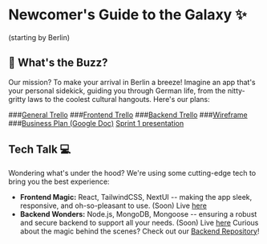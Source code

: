 # Newcomer's Guide to the Galaxy ✨
(starting by Berlin)

🚀 What's the Buzz?
-------------------

Our mission? To make your arrival in Berlin a breeze! Imagine an app that's your personal sidekick, guiding you through German life, from the nitty-gritty laws to the coolest cultural hangouts. 
Here's our plans:

###[General Trello](https://trello.com/invite/b/P7mgSKVl/ATTI772b07cb2d62ef70eff07f4187300cb8CB6975AF/wbs-final-project)
###[Frontend Trello](https://trello.com/b/Ewvbi7Uh/frontend-space)
###[Backend Trello](https://trello.com/b/JkEvkx1B/backend-space)
###[Wireframe](https://whimsical.com/join/3kGBDiXSsmLqzh3PhAtzJb?invite=tnpdudo4)
###[Business Plan (Google Doc)](https://docs.google.com/document/d/1aX79et6XSriKgvjsXesp3BfabkXMsWiOfjm4JvBgvTY/edit#heading=h.haq3joiz8vnz)
[Sprint 1 presentation](https://www.canva.com/design/DAF0bR4IpQQ/oM7YteoWXHdvOemjErTZSA/edit?ui=eyJHIjp7fX0)



Tech Talk 💻
------------

Wondering what's under the hood? We're using some cutting-edge tech to bring you the best experience:

-   **Frontend Magic:** React, TailwindCSS, NextUI -- making the app sleek, responsive, and oh-so-pleasant to use. 
(Soon) Live [here](https://newcomers-frontend.onrender.com/)
-   **Backend Wonders:** Node.js, MongoDB, Mongoose -- ensuring a robust and secure backend to support all your needs.
(Soon) Live [here]()
Curious about the magic behind the scenes? Check out our [Backend Repository](https://github.com/NoriesDev/BackendNewComersGuide)!



